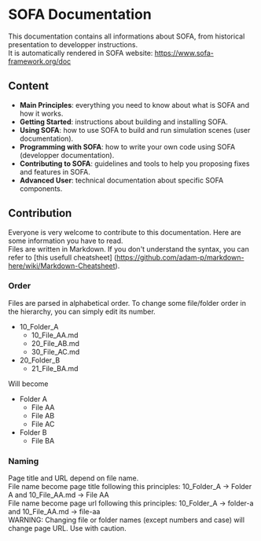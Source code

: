 SOFA Documentation
==================

This documentation contains all informations about SOFA, from historical presentation to developper instructions.  
It is automatically rendered in SOFA website: https://www.sofa-framework.org/doc


## Content ##
- **Main Principles**: everything you need to know about what is SOFA and how it works.
- **Getting Started**: instructions about building and installing SOFA.
- **Using SOFA**: how to use SOFA to build and run simulation scenes (user documentation).
- **Programming with SOFA**: how to write your own code using SOFA (developper documentation).
- **Contributing to SOFA**: guidelines and tools to help you proposing fixes and features in SOFA.
- **Advanced User**: technical documentation about specific SOFA components.


## Contribution ##
Everyone is very welcome to contribute to this documentation. Here are some information you have to read.  
Files are written in Markdown. If you don't understand the syntax, you can refer to [this usefull cheatsheet] (https://github.com/adam-p/markdown-here/wiki/Markdown-Cheatsheet).

### Order ###
Files are parsed in alphabetical order. To change some file/folder order in the hierarchy, you can simply edit its number.
- 10_Folder_A
  - 10_File_AA.md
  - 20_File_AB.md
  - 30_File_AC.md
- 20_Folder_B
  - 21_File_BA.md

Will become
- Folder A
  - File AA
  - File AB
  - File AC
- Folder B
  - File BA
  
### Naming ###
Page title and URL depend on file name.  
File name become page title following this principles: 10_Folder_A -> Folder A  and  10_File_AA.md -> File AA  
File name become page url following this principles: 10_Folder_A -> folder-a  and  10_File_AA.md -> file-aa  
WARNING: Changing file or folder names (except numbers and case) will change page URL. Use with caution.
